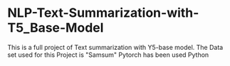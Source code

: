 # NLP-Text-Summarization-with-T5_Base-Model
This is a full project of Text summarization with Y5-base model.
The Data set used for this Project is "Samsum"
Pytorch has been used 
Python
